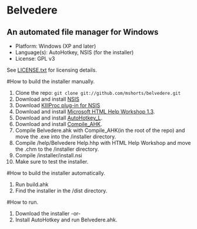 Belvedere
=========

An automated file manager for Windows
-------------------------------------

* Platform: Windows (XP and later)
* Language(s): AutoHotkey, NSIS (for the installer)
* License: GPL v3 

See [LICENSE.txt](https://github.com/mshorts/belvedere/blob/master/LICENSE.txt) for licensing details.

#How to build the installer manually.

1. Clone the repo: `git clone git://github.com/mshorts/belvedere.git`
2. Download and install [NSIS](http://prdownloads.sourceforge.net/nsis/nsis-2.46-setup.exe?download)
3. Download [KIllProc plug-in for NSIS](http://code.google.com/p/mulder/downloads/detail?name=NSIS-KillProc-Plugin.2011-04-09.zip&can=4&q=) 
4. Download and install [Microsoft HTML Help Workshop 1.3](http://www.microsoft.com/download/en/details.aspx?displaylang=en&id=21138).
5. Download and install [AutoHotkey_L](http://www.autohotkey.com/download/).
6. Download and install [Compile_AHK](http://www.autohotkey.com/forum/topic22975.html).
7. Compile Belvedere.ahk with Compile_AHK(in the root of the repo) and move the .exe into the /installer directory.
8. Compile /help/Belvedere Help.hhp with HTML Help Workshop and move the .chm to the /installer directory.
9. Compile /installer/install.nsi
10. Make sure to test the installer.

#How to build the installer automatically.

1. Run build.ahk
2. Find the installer in the /dist directory. 

#How to run.

1. Download the installer -or-
2. Install AutoHotkey and run Belvedere.ahk.
